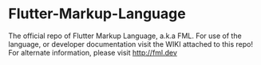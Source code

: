 # Flutter-Markup-Language
The official repo of Flutter Markup Language, a.k.a FML. For use of the language, or developer documentation visit the WIKI attached to this repo! For alternate information, please visit http://fml.dev
